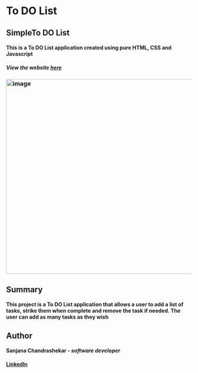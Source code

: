 # To DO List
## SimpleTo DO List
#### This is a To DO List application created using pure HTML, CSS and Javascript

##### View the website [here](https://screact02.github.io/Rock-Papers-Scissors-Game/)

### <img width="527" alt="image" src="https://user-images.githubusercontent.com/122413484/227731746-af32738c-d173-496a-ba16-a94d26e5f6dc.png">



## Summary

#### This project is a To DO List application that allows a user to add a list of tasks, strike them when complete and remove the task if needed. The user can add as many tasks as they wish
## Author

#### __Sanjana Chandrashekar__ - _software developer_
#### [LinkedIn](https://www.linkedin.com/in/sanjanacshekar/)
